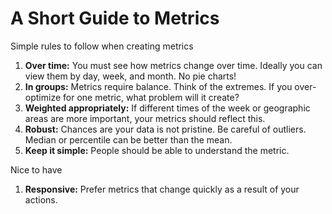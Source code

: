 # A Short Guide to Metrics

Simple rules to follow when creating metrics

1. **Over time:** You must see how metrics change over time. Ideally you can view them by day, week, and month. No pie charts!
2. **In groups:** Metrics require balance. Think of the extremes. If you over-optimize for one metric, what problem will it create?
3. **Weighted appropriately:** If different times of the week or geographic areas are more important, your metrics should reflect this.
4. **Robust:** Chances are your data is not pristine. Be careful of outliers. Median or percentile can be better than the mean.
5. **Keep it simple:** People should be able to understand the metric.

Nice to have

1. **Responsive:** Prefer metrics that change quickly as a result of your actions.
